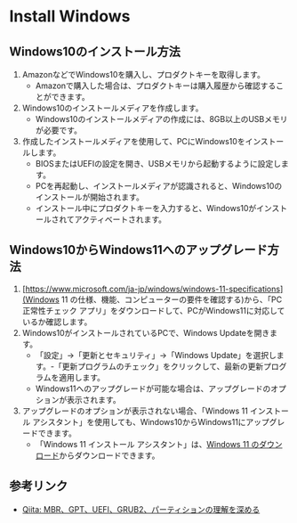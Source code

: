# Install Windows

## Windows10のインストール方法

1. AmazonなどでWindows10を購入し、プロダクトキーを取得します。
   - Amazonで購入した場合は、プロダクトキーは購入履歴から確認することができます。
2. Windows10のインストールメディアを作成します。
   - Windows10のインストールメディアの作成には、8GB以上のUSBメモリが必要です。
3. 作成したインストールメディアを使用して、PCにWindows10をインストールします。
   - BIOSまたはUEFIの設定を開き、USBメモリから起動するように設定します。
   - PCを再起動し、インストールメディアが認識されると、Windows10のインストールが開始されます。
   - インストール中にプロダクトキーを入力すると、Windows10がインストールされてアクティベートされます。

## Windows10からWindows11へのアップグレード方法

1. [https://www.microsoft.com/ja-jp/windows/windows-11-specifications](Windows 11 の仕様、機能、コンピューターの要件を確認する)から、「PC 正常性チェック アプリ」をダウンロードして、PCがWindows11に対応しているか確認します。
2. Windows10がインストールされているPCで、Windows Updateを開きます。
   - 「設定」→「更新とセキュリティ」→「Windows Update」を選択します。-「更新プログラムのチェック」をクリックして、最新の更新プログラムを適用します。
   - Windows11へのアップグレードが可能な場合は、アップグレードのオプションが表示されます。
3. アップグレードのオプションが表示されない場合、「Windows 11 インストール アシスタント」を使用しても、Windows10からWindows11にアップグレードできます。
   - 「Windows 11 インストール アシスタント」は、[Windows 11 のダウンロード](https://www.microsoft.com/ja-jp/software-download/windows11)からダウンロードできます。

## 参考リンク

- [Qiita: MBR、GPT、UEFI、GRUB2、パーティションの理解を深める](https://qiita.com/YukiMiyatake/items/d3f235db55cf37afc037)
